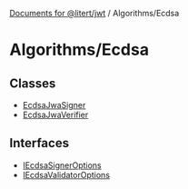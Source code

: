 [Documents for @litert/jwt](../../index.md) / Algorithms/Ecdsa

# Algorithms/Ecdsa

## Classes

- [EcdsaJwaSigner](classes/EcdsaJwaSigner.md)
- [EcdsaJwaVerifier](classes/EcdsaJwaVerifier.md)

## Interfaces

- [IEcdsaSignerOptions](interfaces/IEcdsaSignerOptions.md)
- [IEcdsaValidatorOptions](interfaces/IEcdsaValidatorOptions.md)
